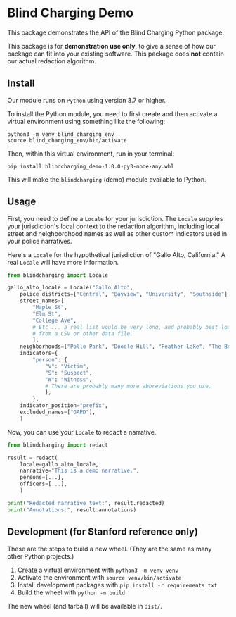 # Blind Charging Demo

This package demonstrates the API of the Blind Charging Python package.

This package is for **demonstration use only**, to give a sense of how our
package can fit into your existing software. This package does **not** contain
our actual redaction algorithm.

## Install

Our module runs on `Python` using version 3.7 or higher.

To install the Python module, you need to first create and then activate a virtual environment using something like the following:
```
python3 -m venv blind_charging_env
source blind_charging_env/bin/activate
```

Then, within this virtual environment, run in your terminal:

```
pip install blindcharging_demo-1.0.0-py3-none-any.whl
```

This will make the `blindcharging` (demo) module available to Python.

## Usage

First, you need to define a `Locale` for your jurisdiction. The `Locale`
supplies your jurisdiction's local context to the redaction algorithm,
including local street and neighbordhood names as well as other custom
indicators used in your police narratives.

Here's a `Locale` for the hypothetical jurisdiction of "Gallo Alto,
California." A real `Locale` will have more information.

```py
from blindcharging import Locale

gallo_alto_locale = Locale("Gallo Alto",
    police_districts=["Central", "Bayview", "University", "Southside"],
    street_names=[
        "Maple St",
        "Elm St",
        "College Ave",
        # Etc ... a real list would be very long, and probably best loaded
        # from a CSV or other data file.
        ],
    neighborhoods=["Pollo Park", "Doodle Hill", "Feather Lake", "The Beak"],
    indicators={
        "person": {
            "V": "Victim",
            "S": "Suspect",
            "W": "Witness",
            # There are probably many more abbreviations you use.
            },
        },
    indicator_position="prefix",
    excluded_names=["GAPD"],
    )
```

Now, you can use your `Locale` to redact a narrative.

```py
from blindcharging import redact

result = redact(
    locale=gallo_alto_locale,
    narrative="This is a demo narrative.",
    persons=[...],
    officers=[...],
    )

print("Redacted narrative text:", result.redacted)
print("Annotations:", result.annotations)
```

## Development (for Stanford reference only)

These are the steps to build a new wheel. (They are the same as many other
Python projects.)

  1. Create a virtual environment with `python3 -m venv venv`
  2. Activate the environment with `source venv/bin/activate`
  3. Install development packages with `pip install -r requirements.txt`
  4. Build the wheel with `python -m build`

The new wheel (and tarball) will be available in `dist/`.
